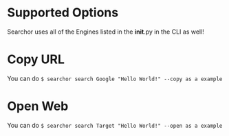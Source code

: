 # Supported Options

Searchor uses all of the Engines listed in the __init__.py in the CLI as well!

# Copy URL
You can do `$ searchor search Google "Hello World!" --copy as a example`

# Open Web
You can do `$ searchor search Target "Hello World!" --open as a example`
